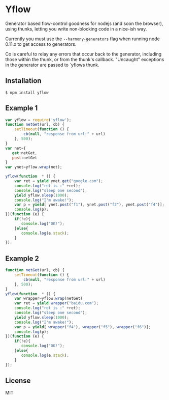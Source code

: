 # Yflow

  Generator based flow-control goodness for nodejs (and soon the browser), using
  thunks, letting you write non-blocking code in a nice-ish
  way.

  Currently you must use the `--harmony-generators` flag when
  running node 0.11.x to get access to generators.

  Co is careful to relay any errors that occur back to the generator, including those
  within the thunk, or from the thunk's callback. "Uncaught" exceptions in the generator
  are passed to `yflows thunk.
 
## Installation

```
$ npm install yflow
```


## Example 1

```js
var yflow = require('yflow');
function netGet(url, cb) {
	setTimeout(function () {
		cb(null, "response from url:" + url)
	}, 500);
}
var net={
   get:netGet,
   post:netGet
}
var ynet=yflow.wrap(net);

yflow(function  * () {	
	var ret = yield ynet.get("google.com");
	console.log("ret is :" +ret);
	console.log("sleep one second");
	yield yflow.sleep(1000);
	console.log("I'm awake!");	
	var p = yield[ ynet.post("f1"), ynet.post("f2"), ynet.post("f4")];
	console.log(p);
})(function (e) {
	if(!e){
	   console.log("OK!");
	}else{
	   console.log(e.stack);
	}
});

```
## Example 2

```js
function netGet(url, cb) {
	setTimeout(function () {
		cb(null, "response from url:" + url)
	}, 500);
}
yflow(function  * () {	
    var wrapper=yflow.wrap(netGet)
	var ret = yield wrapper("baidu.com");
	console.log("ret is :" +ret);
	console.log("sleep one second");
	yield yflow.sleep(1000);
	console.log("I'm awake!");	
	var p = yield[ wrapper("f4"), wrapper("f5"), wrapper("f6")];
	console.log(p);
})(function (e) {
	if(!e){
	   console.log("OK!");
	}else{
	   console.log(e.stack);
	}
});
```

## License

  MIT

